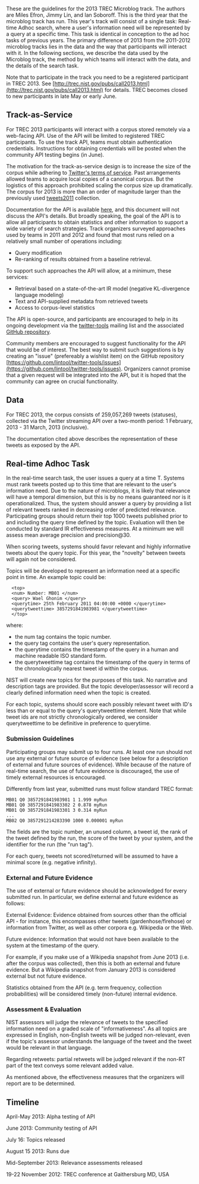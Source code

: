 These are the guidelines for the 2013 TREC Microblog track. The authors are Miles Efron, Jimmy Lin, and Ian Soboroff. This is the third year that the microblog track has run. This year's track will consist of a single task: Real-time Adhoc search, where a user's information need will be represented by a query at a specific time. This task is identical in conception to the ad hoc tasks of previous years.  The primary difference of 2013 from the 2011-2012 microblog tracks lies in the data and the way that participants will interact with it.  In the following sections, we describe the data used by the Microblog track, the method by which teams will interact with the data, and the details of the search task.

Note that to participate in the track you need to be a registered participant in TREC 2013.  See [http://trec.nist.gov/pubs/call2013.html](http://trec.nist.gov/pubs/call2013.html) for details.  TREC becomes closed to new participants in late May or early June.

## Track-as-Service
For TREC 2013 participants will interact with a corpus stored remotely via a web-facing API.  Use of the API will be limited to registered TREC participants.  To use the track API, teams must obtain authentication credentials.  Instructions for obtaining credentials will be posted when the community API testing begins (in June).  

The motivation for the track-as-service design is to increase the size of the corpus while adhering to [Twitter's terms of service](https://twitter.com/tos). Past arrangements allowed teams to acquire local copies of a canonical corpus.  But the logistics of this approach prohibited scaling the corpus size up dramatically.  The corpus for 2013 is more than an order of magnitude larger than the previously used [tweets2011](http://trec.nist.gov/data/tweets/) collection. 

Documentation for the API is available [here](https://github.com/lintool/twitter-tools/wiki/TREC-2013-API-Specifications), and this document will not discuss the API's details.  But broadly speaking, the goal of the API is to allow all participants to obtain statistics and other information to support a wide variety of search strategies.  Track organizers surveyed approaches used by teams in 2011 and 2012 and found that most runs relied on a relatively small number of operations including:

+	Query modification
+	Re-ranking of results obtained from a baseline retrieval.

To support such approaches the API will allow, at a minimum, these services:

+	Retrieval based on a state-of-the-art IR model (negative KL-divergence language modeling)
+	Text and API-supplied metadata from retrieved tweets
+	Access to corpus-level statistics

The API is open-source, and participants are encouraged to help in its ongoing development via the [twitter-tools](https://groups.google.com/forum/?fromgroups#!forum/trec-twitter-tools) mailing list and the associated [GitHub repository](https://github.com/lintool/twitter-tools). 

Community members are encouraged to suggest functionality for the API that would be of interest.  The best way to submit such suggestions is by creating an "issue" (prefereably a wishlist item) on the GitHub repository [https://github.com/lintool/twitter-tools/issues](https://github.com/lintool/twitter-tools/issues).  Organizers cannot promise that a given request will be integrated into the API, but it is hoped that the community can agree on crucial functionality.


## Data
For TREC 2013, the corpus consists of 259,057,269 tweets (statuses), collected via the Twitter streaming API over a two-month period: 1 February, 2013 - 31 March, 2013 (inclusive).  

The documentation cited above describes the representation of these tweets as exposed by the API.


## Real-time Adhoc Task

In the real-time search task, the user issues a query at a time T.  Systems must rank tweets posted up to this time that are relevant to the user's information need.  Due to the nature of microblogs, it is likely that relevance will have a temporal dimension, but this is by no means guaranteed nor is it operationalized.  Thus, the system should answer a query by providing a list of relevant tweets ranked in decreasing order of predicted relevance. Participating groups should return their top 1000 tweets published prior to and including the query time defined by the topic. Evaluation will then be conducted by standard IR effectiveness measures.  At a minimum we will assess mean average precision and precision@30.

When scoring tweets, systems should favor relevant and highly informative tweets about the query topic. For this year, the "novelty" between tweets will again not be considered.  

Topics will be developed to represent an information need at a specific point in time. An example topic could be:  

```
  <top>  
  <num> Number: MB01 </num>  
  <query> Wael Ghonim </query>  
  <querytime> 25th February 2011 04:00:00 +0000 </querytime>  
  <querytweettime> 3857291841983981 </querytweettime>  
  </top> 
```
where:

+ the num tag contains the topic number.
+ the query tag contains the user's query representation.
+ the querytime contains the timestamp of the query in a human and machine readable ISO standard form.
+ the querytweettime tag contains the timestamp of the query in terms of the chronologically nearest tweet id within the corpus.
 
NIST will create new topics for the purposes of this task. No narrative and description tags are provided.  But the topic developer/assessor will record a clearly defined information need  when the topic is created. 

For each topic, systems should score each possibly relevant tweet with ID's less than or equal to the query's querytweettime element. Note that while tweet ids are not strictly chronologically ordered, we consider querytweettime to be definitive in preference to querytime.


### Submission Guidelines

Participating groups may submit up to four runs. At least one run should not use any external or future source of evidence (see below for a description of external and future sources of evidence). While because of the nature of real-time search, the use of future evidence is discouraged, the use of timely external resources is encouraged. 

Differently from last year, submitted runs must follow standard TREC format:  
``` 
MB01 Q0 3857291841983981 1 1.999 myRun  
MB01 Q0 3857291841983302 2 0.878 myRun  
MB01 Q0 3857291841983301 3 0.314 myRun  
...  
MB02 Q0 3857291214283390 1000 0.000001 myRun  
```

The fields are the topic number, an unused column, a tweet id, the rank of the tweet defined by the run, the score of the tweet by your system, and the identifier for the run (the "run tag"). 

For each query, tweets not scored/returned will be assumed to have a minimal score (e.g. negative infinity). 


### External and Future Evidence

The use of external or future evidence should be acknowledged for every submitted run. In particular, we define external and future evidence as follows:

External Evidence: Evidence obtained from sources other than the official API - for instance, this encompasses other tweets (gardenhose/firehose) or information from Twitter, as well as other corpora e.g. Wikipedia or the Web.

Future evidence: Information that would not have been available to the system at the timestamp of the query.  

For example, if you make use of a Wikipedia snapshot from June 2013 (i.e. after the corpus was collected), then this is both an external and future evidence.  But a Wikipedia snapshot from January 2013 is considered external but not future evidence.

Statistics obtained from the API (e.g. term frequency, collection probabilities) will be considered timely (non-future) internal evidence.


### Assessment & Evaluation

NIST assessors will judge the relevance of tweets to the specified information need on a graded scale of "informativeness". As all topics are expressed in English, non-English tweets will be judged non-relevant, even if the topic's assessor understands the language of the tweet and the tweet would be relevant in that language. 

Regarding retweets: partial retweets will be judged relevant if the non-RT part of the text conveys some relevant added value. 

As mentioned above, the effectiveness measures that the organizers will report are to be determined.


## Timeline
April-May 2013: Alpha testing of API 

June 2013:      Community testing of API

July 16: Topics released

August 15 2013: Runs due

Mid-September 2013: Relevance assessments released

19-22 November 2012: TREC conference at Gaithersburg MD, USA